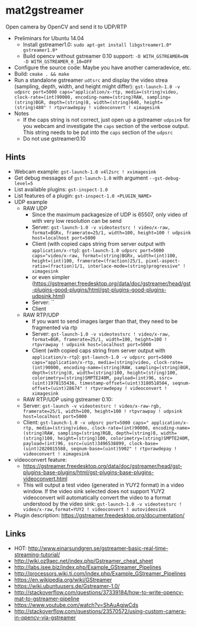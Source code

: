 # mat2gstreamer
Open camera by OpenCV and send it to UDP/RTP

- Preliminars for Ubuntu 14.04
  - Install gstreamer1.0: `sudo apt-get install libgstreamer1.0* gstreamer1.0*`
  - Build opencv without gstreamer 0.10 support: `-D WITH_GSTREAMER=ON -D WITH_GSTREAMER_0_10=OFF`
- Configure the source code: Maybe you have another cameradevice, etc.
- Build: `cmake . && make`
- Run a standalone gstreamer `udtsrc` and display the video strea (sampling, depth, width, and height might differ): `gst-launch-1.0 -v udpsrc port=5000 caps="application/x-rtp, media=(string)video, clock-rate=(int)90000, encoding-name=(string)RAW, sampling=(string)BGR, depth=(string)8, width=(string)640, height=(string)480" ! rtpvrawdepay ! videoconvert ! ximagesink`
- Notes
  - If the caps string is not correct, just open up a gstreamer `udpsink` for you webcam and investigate the `caps` section of the verbose output. This string needs to be put into the `caps` section of the `udpsrc`
  - Do not use gstreamer0.10

## Hints

- Webcam example: `gst-launch-1.0 v4l2src ! xvimagesink`
- Get debug messages of `gst-launch-1.0` with argument `--gst-debug-level=5`
- List available plugins: `gst-inspect-1.0`
- List features of a plugin: `gst-inspect-1.0 <PLUGIN_NAME>`
- UDP example
  - RAW UDP
    - Since the maximum packagesize of UDP is 65507, only video of with very low resolution can be send
    - Server: `gst-launch-1.0 -v videotestsrc ! video/x-raw, format=BGRx, framerate=25/1, width=100, height=100 ! udpsink host=localhost port=5000`
    - Client (with copied caps string from server output with `application/x-rtp`): `gst-launch-1.0 udpsrc port=5000 caps="video/x-raw, format=(string)BGRx, width=(int)100, height=(int)100, framerate=(fraction)25/1, pixel-aspect-ratio=(fraction)1/1, interlace-mode=(string)progressive" ! ximagesink`
    - or even simpler (https://gstreamer.freedesktop.org/data/doc/gstreamer/head/gst-plugins-good-plugins/html/gst-plugins-good-plugins-udpsink.html)
    - Server: ``
    - Client
  - RAW RTP/UDP
    - If you want to send images larger than that, they need to be fragmented via rtp
    - Server: `gst-launch-1.0 -v videotestsrc ! video/x-raw, format=BGR, framerate=25/1, width=100, height=100 ! rtpvrawpay ! udpsink host=localhost port=5000`
    - Client (with copied caps string from server output with `application/x-rtp`): `gst-launch-1.0 -v udpsrc port=5000 caps="application/x-rtp, media=(string)video, clock-rate=(int)90000, encoding-name=(string)RAW, sampling=(string)BGR, depth=(string)8, width=(string)100, height=(string)100, colorimetry=(string)SMPTE240M, payload=(int)96, ssrc=(uint)1978155436, timestamp-offset=(uint)3180518504, seqnum-offset=(uint)28674" ! rtpvrawdepay ! videoconvert ! ximagesink`
  - RAW RTP/UDP using gstreamer 0.10:
  - Server: `gst-launch -v videotestsrc ! video/x-raw-rgb, framerate=25/1, width=100, height=100 ! rtpvrawpay ! udpsink host=localhost port=5000`
  - Client: `gst-launch-1.0 -v udpsrc port=5000 caps=" application/x-rtp, media=(string)video, clock-rate=(int)90000, encoding-name=(string)RAW, sampling=(string)RGB, depth=(string)8, width=(string)100, height=(string)100, colorimetry=(string)SMPTE240M, payload=(int)96, ssrc=(uint)3496538899, clock-base=(uint)2820015588, seqnum-base=(uint)5902" ! rtpvrawdepay ! videoconvert ! ximagesink`
- videoconvert feature:
  - https://gstreamer.freedesktop.org/data/doc/gstreamer/head/gst-plugins-base-plugins/html/gst-plugins-base-plugins-videoconvert.html
  - This will output a test video (generated in YUY2 format) in a video window. If the video sink selected does not support YUY2 videoconvert will automatically convert the video to a format understood by the video sink: `gst-launch-1.0 -v videotestsrc ! video/x-raw,format=YUY2 ! videoconvert ! autovideosink`
- Plugin description: https://gstreamer.freedesktop.org/documentation/

## Links
- HOT: http://www.einarsundgren.se/gstreamer-basic-real-time-streaming-tutorial/
- http://wiki.oz9aec.net/index.php/Gstreamer_cheat_sheet
- http://labs.isee.biz/index.php/Example_GStreamer_Pipelines
- http://processors.wiki.ti.com/index.php/Example_GStreamer_Pipelines
- https://en.wikipedia.org/wiki/GStreamer
- https://wiki.ubuntuusers.de/Gstreamer-1.0/
- http://stackoverflow.com/questions/37339184/how-to-write-opencv-mat-to-gstreamer-pipeline
- https://www.youtube.com/watch?v=ShAuAgjwCds
- http://stackoverflow.com/questions/23570572/using-custom-camera-in-opencv-via-gstreamer

